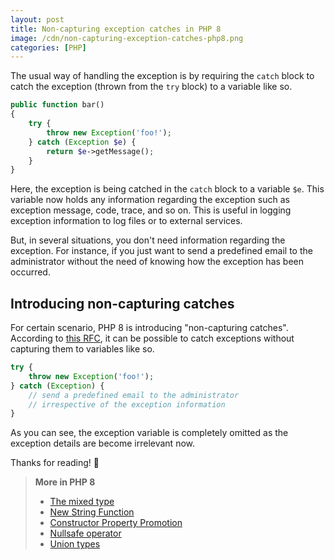 ```yaml
---
layout: post
title: Non-capturing exception catches in PHP 8
image: /cdn/non-capturing-exception-catches-php8.png
categories: [PHP]
---
```


The usual way of handling the exception is by requiring the `catch` block to catch the exception (thrown from the `try` block) to a variable like so.

```php
public function bar()
{
    try {
        throw new Exception('foo!');
    } catch (Exception $e) {
        return $e->getMessage();
    } 
}
```

Here, the exception is being catched in the `catch` block to a variable `$e`. This variable now holds any information regarding the exception such as exception message, code, trace, and so on. This is useful in logging exception information to log files or to external services.

But, in several situations, you don't need information regarding the exception. For instance, if you just want to send a predefined email to the administrator without the need of knowing how the exception has been occurred.

## Introducing non-capturing catches

For certain scenario, PHP 8 is introducing "non-capturing catches". According to [this RFC](https://wiki.php.net/rfc/non-capturing_catches), it can be possible to catch exceptions without capturing them to variables like so.

```php
try {
    throw new Exception('foo!');
} catch (Exception) {
    // send a predefined email to the administrator 
    // irrespective of the exception information
} 
```

As you can see, the exception variable is completely omitted as the exception details are become irrelevant now.

Thanks for reading! 🚀

> **More in PHP 8**
> - [The mixed type](/mixed-type-php8/)
> - [New String Function](/new-string-functions-php8/)
> - [Constructor Property Promotion](/constructor-property-promotion-php8/)
> - [Nullsafe operator](/nullsafe-operator-php/)
> - [Union types](/union-types-php/)

